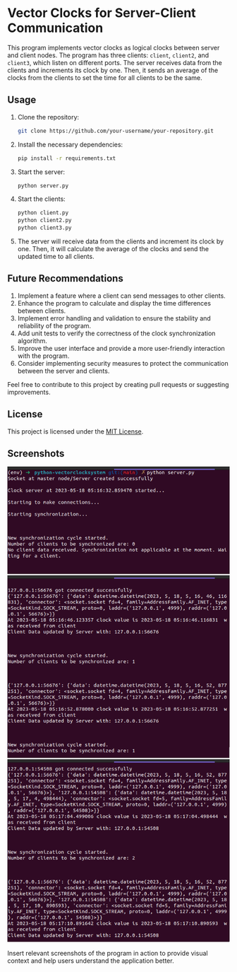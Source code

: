 # Vector Clocks for Server-Client Communication

This program implements vector clocks as logical clocks between server and client nodes. The program has three clients: `client`, `client2`, and `client3`, which listen on different ports. The server receives data from the clients and increments its clock by one. Then, it sends an average of the clocks from the clients to set the time for all clients to be the same.

## Usage

1. Clone the repository:

   ```bash
   git clone https://github.com/your-username/your-repository.git
   ```

2. Install the necessary dependencies:

   ```bash
   pip install -r requirements.txt
   ```

3. Start the server:

   ```bash
   python server.py
   ```

4. Start the clients:

   ```bash
   python client.py
   python client2.py
   python client3.py
   ```

5. The server will receive data from the clients and increment its clock by one. Then, it will calculate the average of the clocks and send the updated time to all clients.

## Future Recommendations

1. Implement a feature where a client can send messages to other clients.
2. Enhance the program to calculate and display the time differences between clients.
3. Implement error handling and validation to ensure the stability and reliability of the program.
4. Add unit tests to verify the correctness of the clock synchronization algorithm.
5. Improve the user interface and provide a more user-friendly interaction with the program.
6. Consider implementing security measures to protect the communication between the server and clients.

Feel free to contribute to this project by creating pull requests or suggesting improvements.

## License

This project is licensed under the [MIT License](LICENSE).

## Screenshots

![Screenshot 1](img/server_no_clients.png)
![Screenshot 2](img/cclient_1.png)
![Screenshot 3](img/clients_2.png)

Insert relevant screenshots of the program in action to provide visual context and help users understand the application better.
